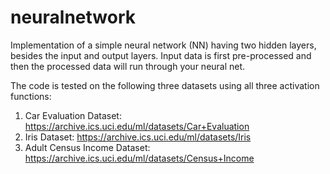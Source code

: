 # neuralnetwork

Implementation of a simple neural network (NN) having two hidden layers, besides the input and output layers. Input data is first pre-processed and then the processed data will run through your neural net. 

The code is tested on the following three datasets using all three activation functions:
1. Car Evaluation Dataset: https://archive.ics.uci.edu/ml/datasets/Car+Evaluation
2. Iris Dataset: https://archive.ics.uci.edu/ml/datasets/Iris
3. Adult Census Income Dataset: https://archive.ics.uci.edu/ml/datasets/Census+Income
